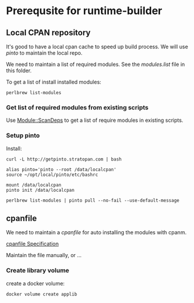 # Prerequsite for runtime-builder

## Local CPAN repository

It's good to have a local cpan cache to speed up build process. We will use _pinto_ to maintain the local repo.

We need to maintain a list of required modules. See the _modules.list_ file in this folder.

To get a list of install installed modules:

    perlbrew list-modules


### Get list of required modules from existing scripts

Use [Module::ScanDeps](https://metacpan.org/pod/Module::ScanDeps) to get a list of require modules in existing scripts.


### Setup pinto

Install:

    curl -L http://getpinto.stratopan.com | bash
    
    alias pinto='pinto --root /data/localcpan'
    source ~/opt/local/pinto/etc/bashrc

    mount /data/localcpan
    pinto init /data/localcpan

    perlbrew list-modules | pinto pull --no-fail --use-default-message
    

## cpanfile

We need to maintain a _cpanfile_ for auto installing the modules with cpanm.

[cpanfile Specification](https://metacpan.org/pod/distribution/Module-CPANfile/lib/cpanfile.pod)

Maintain the file manually, or ...

    
### Create library volume 

create a docker volume:

    docker volume create applib
